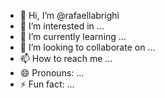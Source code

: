 - 👋 Hi, I’m @rafaellabrighi
- 👀 I’m interested in ...
- 🌱 I’m currently learning ...
- 💞️ I’m looking to collaborate on ...
- 📫 How to reach me ...
- 😄 Pronouns: ...
- ⚡ Fun fact: ...

<!---
rafaellabrighi/rafaellabrighi is a ✨ special ✨ repository because its `README.md` (this file) appears on your GitHub profile.
You can click the Preview link to take a look at your changes.
--->
